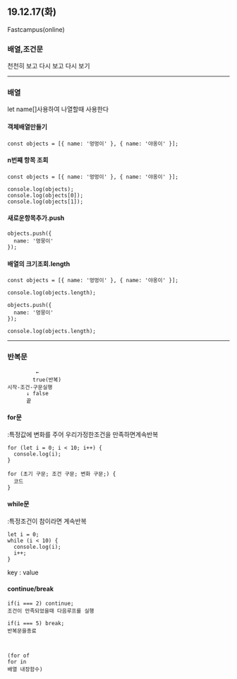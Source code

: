 ## 19.12.17(화)
Fastcampus(online)
### 배열,조건문

천천히 보고 다시 보고 
다시 보기

---

### 배열

let name[]사용하여 나열할때 사용한다

#### 객체배열만들기
~~~
const objects = [{ name: '멍멍이' }, { name: '야옹이' }];
~~~
#### n번쨰 항목 조회
~~~
const objects = [{ name: '멍멍이' }, { name: '야옹이' }];

console.log(objects);
console.log(objects[0]);
console.log(objects[1]);
~~~
#### 새로운항목추가.push
~~~
objects.push({
  name: '멍뭉이'
});
~~~
#### 배열의 크기조회.length
~~~
const objects = [{ name: '멍멍이' }, { name: '야옹이' }];

console.log(objects.length);

objects.push({
  name: '멍뭉이'
});

console.log(objects.length);
~~~

---

### 반복문

~~~
         ←
        true(반복)
시작-조건-구문실행
      ↓ false
      끝
~~~



#### for문   
:특정값에 변화를 주어
우리가정한조건을 만족하면계속반복

~~~
for (let i = 0; i < 10; i++) {
  console.log(i);
}
~~~
~~~
for (초기 구문; 조건 구문; 변화 구문;) {
  코드
}
~~~

#### while문   
:특정조건이 참이라면 계속반복

~~~
let i = 0;
while (i < 10) {
  console.log(i);
  i++;
}
~~~

key : value
#### continue/break
~~~
if(i === 2) continue; 
조건이 만족되었을때 다음루프를 실행

if(i === 5) break;
반복문을종료



(for of   
for in   
배열 내장함수)
